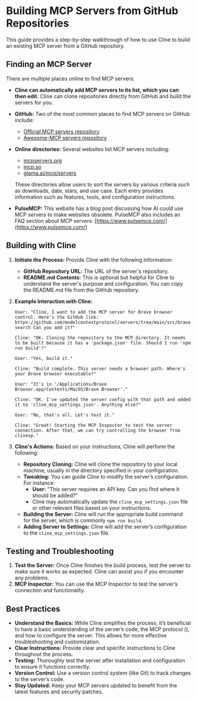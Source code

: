 # Building MCP Servers from GitHub Repositories

This guide provides a step-by-step walkthrough of how to use Cline to build an existing MCP server from a GitHub repository.

## **Finding an MCP Server**

There are multiple places online to find MCP servers:

-   **Cline can automatically add MCP servers to its list, which you can then edit.** Cline can clone repositories directly from GitHub and build the servers for you.
-   **GitHub:** Two of the most common places to find MCP servers on GitHub include:
    -   [Official MCP servers repository](https://github.com/modelcontextprotocol/servers)
    -   [Awesome-MCP servers repository](https://github.com/punkpeye/awesome-mcp-servers)
-   **Online directories:** Several websites list MCP servers including:

    -   [mcpservers.org](https://mcpservers.org/)
    -   [mcp.so](https://mcp.so/)
    -   [glama.ai/mcp/servers](https://glama.ai/mcp/servers)

    These directories allow users to sort the servers by various criteria such as downloads, date, stars, and use case. Each entry provides information such as features, tools, and configuration instructions.

-   **PulseMCP:** This website has a blog post discussing how AI could use MCP servers to make websites obsolete. PulseMCP also includes an FAQ section about MCP servers: [https://www.pulsemcp.com/](https://www.pulsemcp.com/)

## **Building with Cline**

1.  **Initiate the Process:** Provide Cline with the following information:
    -   **GitHub Repository URL:** The URL of the server's repository.
    -   **README.md Contents:** This is optional but helpful for Cline to understand the server's purpose and configuration. You can copy the README.md file from the GitHub repository.
2.  **Example Interaction with Cline:**

    ```
    User: "Cline, I want to add the MCP server for Brave browser control. Here's the GitHub link: https://github.com/modelcontextprotocol/servers/tree/main/src/brave-search Can you add it?"

    Cline: "OK. Cloning the repository to the MCP directory. It needs to be built because it has a 'package.json' file. Should I run 'npm run build'?"

    User: "Yes, build it."

    Cline: "Build complete. This server needs a browser path. Where's your Brave browser executable?"

    User: "It's in '/Applications/Brave Browser.app/Contents/MacOS/Brave Browser'."

    Cline: "OK. I've updated the server config with that path and added it to 'cline_mcp_settings.json'. Anything else?"

    User: "No, that's all. Let's test it."

    Cline: "Great! Starting the MCP Inspector to test the server connection. After that, we can try controlling the browser from clinesp."
    ```

3.  **Cline's Actions:** Based on your instructions, Cline will perform the following:
    -   **Repository Cloning:** Cline will clone the repository to your local machine, usually in the directory specified in your configuration.
    -   **Tweaking:** You can guide Cline to modify the server’s configuration. For instance:
        -   **User:** "This server requires an API key. Can you find where it should be added?"
        -   Cline may automatically update the `cline_mcp_settings.json` file or other relevant files based on your instructions.
    -   **Building the Server:** Cline will run the appropriate build command for the server, which is commonly `npm run build`.
    -   **Adding Server to Settings:** Cline will add the server’s configuration to the `cline_mcp_settings.json` file.

## **Testing and Troubleshooting**

1.  **Test the Server:** Once Cline finishes the build process, test the server to make sure it works as expected. Cline can assist you if you encounter any problems.
2.  **MCP Inspector:** You can use the MCP Inspector to test the server’s connection and functionality.

## **Best Practices**

-   **Understand the Basics:** While Cline simplifies the process, it’s beneficial to have a basic understanding of the server’s code, the MCP protocol (), and how to configure the server. This allows for more effective troubleshooting and customization.
-   **Clear Instructions:** Provide clear and specific instructions to Cline throughout the process.
-   **Testing:** Thoroughly test the server after installation and configuration to ensure it functions correctly.
-   **Version Control:** Use a version control system (like Git) to track changes to the server’s code.
-   **Stay Updated:** Keep your MCP servers updated to benefit from the latest features and security patches.
